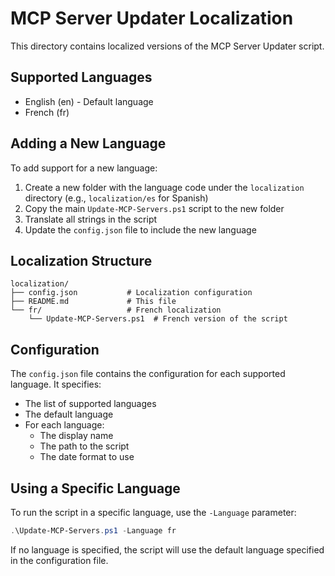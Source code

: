 # MCP Server Updater Localization

This directory contains localized versions of the MCP Server Updater script.

## Supported Languages

- English (en) - Default language
- French (fr)

## Adding a New Language

To add support for a new language:

1. Create a new folder with the language code under the `localization` directory (e.g., `localization/es` for Spanish)
2. Copy the main `Update-MCP-Servers.ps1` script to the new folder
3. Translate all strings in the script
4. Update the `config.json` file to include the new language

## Localization Structure

```
localization/
├── config.json           # Localization configuration
├── README.md             # This file
└── fr/                   # French localization
    └── Update-MCP-Servers.ps1  # French version of the script
```

## Configuration

The `config.json` file contains the configuration for each supported language. It specifies:

- The list of supported languages
- The default language
- For each language:
  - The display name
  - The path to the script
  - The date format to use

## Using a Specific Language

To run the script in a specific language, use the `-Language` parameter:

```powershell
.\Update-MCP-Servers.ps1 -Language fr
```

If no language is specified, the script will use the default language specified in the configuration file.
